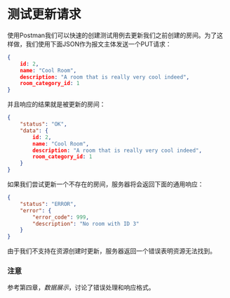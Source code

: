 # 测试更新请求

使用Postman我们可以快速的创建测试用例去更新我们之前创建的房间。为了这样做，我们使用下面JSON作为报文主体发送一个PUT请求：
```json
{		
	id:	2,		
	name: "Cool Room",		
	description: "A room that is really very cool indeed",				
	room_category_id: 1 
}
```

并且响应的结果就是被更新的房间：
```json
{		
	"status": "OK",		
	"data":	{				
		id:	2,		
		name: "Cool Room",		
		description: "A room that is really very cool indeed",				
		room_category_id: 1 		
	} 
}
```

如果我们尝试更新一个不存在的房间，服务器将会返回下面的通用响应：
```json
{		
	"status": "ERROR",		
	"error": {				
		"error_code": 999,				
		"description": "No room with ID 3"		
	}
}
```

由于我们不支持在资源创建时更新，服务器返回一个错误表明资源无法找到。

### 注意
参考第四章，_数据展示_，讨论了错误处理和响应格式。
